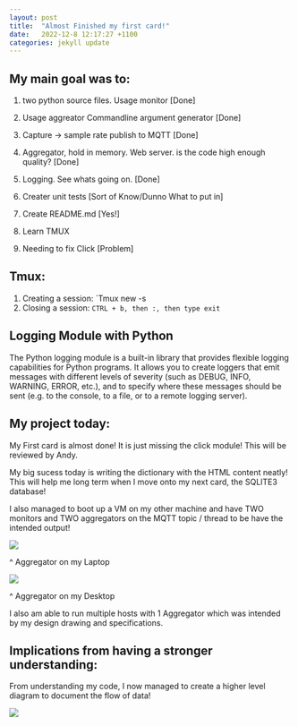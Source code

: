 ```yaml
---
layout: post
title:  "Almost Finished my first card!" 
date:   2022-12-8 12:17:27 +1100
categories: jekyll update
---
```



## My main goal was to:

1) two python source files. Usage monitor [Done]

2) Usage aggreator Commandline argument generator [Done]

3) Capture -> sample rate publish to MQTT [Done]

4) Aggregator, hold in memory. Web server. is the code high enough quality? [Done]

5) Logging. See whats going on. [Done]

6) Creater unit tests  [Sort of Know/Dunno What to put in]

9) Create README.md [Yes!]

10) Learn TMUX 

11) Needing to fix Click [Problem] 

## Tmux: 

1) Creating a session: `Tmux new -s <session name> 
2) Closing a session: `CTRL + b, then :, then type exit`

## Logging Module with Python

The Python logging module is a built-in library that provides flexible logging capabilities for Python programs. It allows you to create loggers that emit messages with different levels of severity (such as DEBUG, INFO, WARNING, ERROR, etc.), and to specify where these messages should be sent (e.g. to the console, to a file, or to a remote logging server).

## My project today:

My First card is almost done! It is just missing the click module! This will be reviewed by Andy. 

My big sucess today is writing the dictionary with the HTML content neatly! This will help me long term when I move onto my next card, the SQLITE3 database!

I also managed to boot up a VM on my other machine and have TWO monitors and TWO aggregators on the MQTT topic / thread to be have the intended output!

![](https://i.imgur.com/m2MBrUT.png)

^ Aggregator on my Laptop

![](https://i.imgur.com/tZOwPLg.png)

^ Aggregator on my Desktop

I also am able to run multiple hosts with 1 Aggregator which was intended by my design drawing and specifications. 

## Implications from having a stronger understanding:

From understanding my code, I now managed to create a higher level diagram to document the flow of data!

![](https://i.imgur.com/nAx0i9Y.png)


